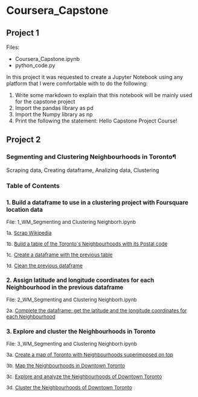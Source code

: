 # Coursera_Capstone

## Project 1
Files: 
- Coursera_Capstone.ipynb
- python_code.py

In this project it was requested to create a Jupyter Notebook using any platform that I were comfortable with to do the following:

1. Write some markdown to explain that this notebook will be mainly used for the capstone project
2. Import the pandas library as pd
3. Import the Numpy library as np
4. Print the following the statement: Hello Capstone Project Course!


## Project 2
### Segmenting and Clustering Neighbourhoods in Toronto¶
Scraping data, Creating dataframe, Analizing data, Clustering

### Table of Contents

<div class="alert alert-block alert-info" style="margin-top: 25px">

<font size = 2>

### 1. Build a dataframe to use in a clustering project with Foursquare location data
File: 1_WM_Segmenting and Clustering Neighborh.ipynb

1a. <a href="#item1">Scrap Wikipedia</a>

1b. <a href="#item2">Build a table of the Toronto´s Neighbourhoods with its Postal code</a>

1c. <a href="#item3">Create a dataframe with the previous table</a>

1d. <a href="#item4">Clean the previous dataframe</a>

### 2. Assign latitude and longitude coordinates for each Neighbourhood in the previous dataframe
File: 2_WM_Segmenting and Clustering Neighborh.ipynb

2a. <a href="#item4">Complete the dataframe: get the latitude and the longitude coordinates for each Neighbourhood</a>  

### 3. Explore and cluster the Neighbourhoods in Toronto
File: 3_WM_Segmenting and Clustering Neighborh.ipynb

3a. <a href="#item1">Create a map of Toronto with Neighbourhoods superimposed on top</a>

3b. <a href="#item2">Map the Neighbourhoods in Downtown Toronto</a>

3c. <a href="#item3">Explore and analyze the Neighbourhoods of Downtown Toronto</a>

3d. <a href="#item4">Cluster the Neighbourhoods of Downtown Toronto</a>

</font>
</div>
